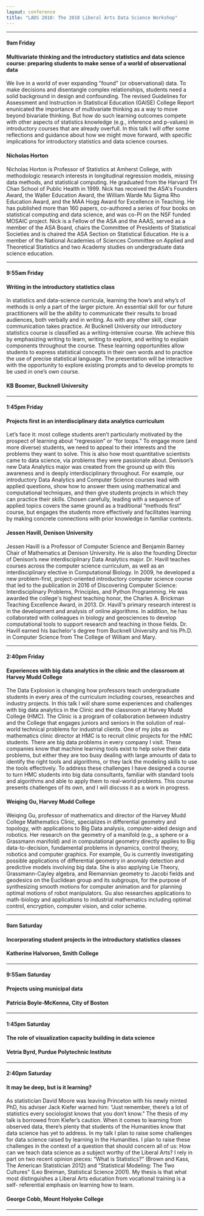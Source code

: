 ```yaml
---
layout: conference
title: "LADS 2018: The 2018 Liberal Arts Data Science Workshop"
---
```



****

#### 9am Friday
#### Multivariate thinking and the introductory statistics and data science course: preparing students to make sense of a world of observational data
<p>
We live in a world of ever expanding "found" (or observational) data. To make decisions and disentangle complex relationships, students need a solid background in design and confounding. The revised Guidelines for Assessment and Instruction in Statistical Education (GAISE) College Report enunicated the importance of multivariate thinking as a way to move beyond bivariate thinking. But how do such learning outcomes compete with other aspects of statistics knowledge (e.g., inference and p-values) in introductory courses that are already overfull. In this talk I will offer some reflections and guidance about how we might move forward, with specific implications for introductory statistics and data science courses.
</p>

#### Nicholas Horton
<p>
Nicholas Horton is Professor of Statistics at Amherst College, with methodologic research interests in longitudinal regression models, missing data methods, and statistical computing.  He graduated from the Harvard TH Chan School of Public Health in 1999.  Nick has received the ASA's Founders Award, the Waller Education Award,  the William Warde Mu Sigma Rho Education Award, and the MAA Hogg Award for Excellence in Teaching.  He has published more than 160 papers, co-authored a series of four books on statistical computing and data science, and was co-PI on the NSF funded MOSAIC project.  Nick is a Fellow of the ASA and the AAAS, served as a member of the ASA Board, chairs the Committee of Presidents of Statistical Societies and is chaired the ASA Section on Statistical Education.  He is a member of the National Academies of Sciences Committee on Applied and Theoretical Statistics and two Academy studies on undergraduate data science education.
</p>

----

#### 9:55am Friday
#### Writing in the introductory statistics class
<p>
In statistics and data-science curricula, learning the how’s and why’s of methods is only a part of the larger picture.  An essential skill for our future practitioners will be the ability to communicate their results to broad audiences, both verbally and in writing.  As with any other skill, clear communication takes practice.  At Bucknell University our introductory statistics course is classified as a writing-intensive course.  We achieve this by emphasizing writing to learn, writing to explore, and writing to explain components throughout the course.  These learning opportunities allow students to express statistical concepts in their own words and to practice the use of precise statistical language.  The presentation will be interactive with the opportunity to explore existing prompts and to develop prompts to be used in one’s own course.
</p>

#### KB Boomer, Bucknell University
<p>
</p>

----

#### 1:45pm Friday
#### Projects first in an interdisciplinary data analytics curriculum
<p>
Let’s face it: most college students aren’t particularly motivated by the prospect of learning about “regression” or “for loops.”  To engage more (and more diverse) students, we need to appeal to their interests and the problems they want to solve.  This is also how most quantitative scientists came to data science, via problems they were passionate about.  Denison’s new Data Analytics major was created from the ground up with this awareness and is deeply interdisciplinary throughout.  For example, our introductory Data Analytics and Computer Science courses lead with applied questions, show how to answer them using mathematical and computational techniques, and then give students projects in which they can practice their skills.  Chosen carefully, leading with a sequence of applied topics covers the same ground as a traditional “methods first” course, but engages the students more effectively and facilitates learning by making concrete connections with prior knowledge in familiar contexts.
</p>

#### Jessen Havill, Denison University
<p>
Jessen Havill is a Professor of Computer Science and Benjamin Barney Chair of Mathematics at Denison University.  He is also the founding Director of Denison’s new interdisciplinary Data Analytics major.  Dr. Havill teaches courses across the computer science curriculum, as well as an interdisciplinary elective in Computational Biology.  In 2009, he developed a new problem-first, project-oriented introductory computer science course that led to the publication in 2016 of Discovering Computer Science:  Interdisciplinary Problems, Principles, and Python Programming.  He was awarded the college's highest teaching honor, the Charles A. Brickman Teaching Excellence Award, in 2013.  Dr. Havill's primary research interest is in the development and analysis of online algorithms. In addition, he has collaborated with colleagues in biology and geosciences to develop computational tools to support research and teaching in those fields. Dr. Havill earned his bachelor's degree from Bucknell University and his Ph.D. in Computer Science from The College of William and Mary.
</p>

----

#### 2:40pm Friday
#### Experiences with big data analytics in the clinic and the classroom at Harvey Mudd College

<p>
The Data Explosion is changing how professors teach undergraduate students in every area of the curriculum including courses, researches and industry projects.   In this talk I will share some experiences and challenges with big data analytics in the Clinic and the classroom at Harvey Mudd College (HMC).  The Clinic is a program of collaboration between industry and the College that engages juniors and seniors in the solution of real-world technical problems for industrial clients.  One of my jobs as mathematics clinic director at HMC is to recruit clinic projects for the HMC students.  There are big data problems in every company I visit. These companies know that machine learning tools exist to help solve their data problems, but either they are too busy dealing with large amounts of data to identify the right tools and algorithms, or they lack the modeling skills to use the tools effectively. To address these challenges I have designed a course to turn HMC students into big data consultants, familiar with standard tools and algorithms and able to apply them to real-world problems. This course presents challenges of its own, and I will discuss it as a work in progress.
</p>

#### Weiqing Gu, Harvey Mudd College
<p>
Weiqing Gu, professor of mathematics and director of the Harvey Mudd College Mathematics Clinic, specializes in differential geometry and topology, with applications to Big Data analysis, computer-aided design and robotics. Her research on the geometry of a manifold (e.g., a sphere or a Grassmann manifold) and in computational geometry directly applies to Big data-to-decision, fundamental problems in dynamics, control theory, robotics and computer graphics. For example, Gu is currently investigating possible applications of differential geometry in anomaly detection and predictive models involving big data. She is also applying Lie Theory, Grassmann-Cayley algebra, and Riemannian geometry to Jacobi fields and geodesics on the Euclidean group and its subgroups, for the purpose of synthesizing smooth motions for computer animation and for planning optimal motions of robot manipulators. Gu also researches applications to math-biology and applications to industrial mathematics including optimal control, encryption, computer vision, and color scheme.
</p>

----

#### 9am Saturday
#### Incorporating student projects in the introductory statistics classes
<p>
</p>

#### Katherine Halvorsen, Smith College
<p>
</p>

----

#### 9:55am Saturday
#### Projects using municipal data
<p>
</p>

#### Patricia Boyle-McKenna, City of Boston
<p>
</p>

----

#### 1:45pm Saturday
#### The role of visualization capacity building in data science
<p>
</p>

#### Vetria Byrd, Purdue Polytechnic Institute
<p>
</p>

----

#### 2:40pm Saturday
#### It may be deep, but is it learning?
<p>
As statistician David Moore was leaving Princeton with his newly minted PhD, his
adviser Jack Kiefer warned him: “Just remember, there’s a lot of statistics every sociologist
knows that you don’t know.” The thesis of my talk is borrowed from Kiefer’s caution. When it
comes to learning from observed data, there’s plenty that students of the Humanities know
that data science has yet to address. In my talk I plan to raise some challenges for data science
raised by learning in the Humanities.
I plan to raise these challenges in the context of a question that should concern all of us:
How can we teach data science as a subject worthy of the Liberal Arts? I rely in part on two
recent opinion pieces: “What is Statistics?” (Brown and Kass, The American Statistician 2012)
and “Statistical Modeling: The Two Cultures” (Leo Breiman, Statistical Science 2001). My thesis
is that what most distinguishes a Liberal Arts education from vocational training is a self-
referential emphasis on learning how to learn.
</p>

#### George Cobb, Mount Holyoke College
<p>
</p>

----

